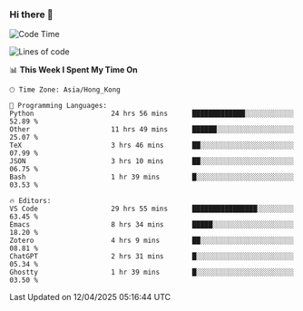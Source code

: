 ### Hi there 👋

<!--
**nicehiro/nicehiro** is a ✨ _special_ ✨ repository because its `README.md` (this file) appears on your GitHub profile.

Here are some ideas to get you started:

- 🔭 I’m currently working on ...
- 🌱 I’m currently learning ...
- 👯 I’m looking to collaborate on ...
- 🤔 I’m looking for help with ...
- 💬 Ask me about ...
- 📫 How to reach me: ...
- 😄 Pronouns: ...
- ⚡ Fun fact: ...
-->

<!--START_SECTION:waka-->
![Code Time](http://img.shields.io/badge/Code%20Time-501%20hrs%2034%20mins-blue)

![Lines of code](https://img.shields.io/badge/From%20Hello%20World%20I%27ve%20Written-1.6%20million%20lines%20of%20code-blue)

📊 **This Week I Spent My Time On** 

```text
🕑︎ Time Zone: Asia/Hong_Kong

💬 Programming Languages: 
Python                   24 hrs 56 mins      █████████████░░░░░░░░░░░░   52.89 % 
Other                    11 hrs 49 mins      ██████░░░░░░░░░░░░░░░░░░░   25.07 % 
TeX                      3 hrs 46 mins       ██░░░░░░░░░░░░░░░░░░░░░░░   07.99 % 
JSON                     3 hrs 10 mins       ██░░░░░░░░░░░░░░░░░░░░░░░   06.75 % 
Bash                     1 hr 39 mins        █░░░░░░░░░░░░░░░░░░░░░░░░   03.53 % 

🔥 Editors: 
VS Code                  29 hrs 55 mins      ████████████████░░░░░░░░░   63.45 % 
Emacs                    8 hrs 34 mins       █████░░░░░░░░░░░░░░░░░░░░   18.20 % 
Zotero                   4 hrs 9 mins        ██░░░░░░░░░░░░░░░░░░░░░░░   08.81 % 
ChatGPT                  2 hrs 31 mins       █░░░░░░░░░░░░░░░░░░░░░░░░   05.34 % 
Ghostty                  1 hr 39 mins        █░░░░░░░░░░░░░░░░░░░░░░░░   03.50 % 
```


 Last Updated on 12/04/2025 05:16:44 UTC
<!--END_SECTION:waka-->
